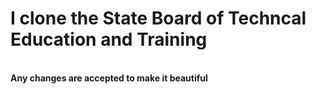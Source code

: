 # I clone the State Board of Techncal Education and Training
<br>
<b>Any changes are accepted to make it beautiful<b>